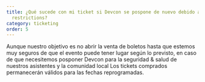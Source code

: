 ```yaml
---
title: ¿Qué sucede con mi ticket si Devcon se pospone de nuevo debido a COVID
  restrictions?
category: ticketing
order: 5
---
```


Aunque nuestro objetivo es no abrir la venta de boletos hasta que estemos muy seguros de que el evento puede tener lugar según lo previsto, en caso de que necesitemos posponer Devcon para la seguridad & salud de nuestros asistentes y la comunidad local Los tickets comprados permanecerán válidos para las fechas reprogramadas.
